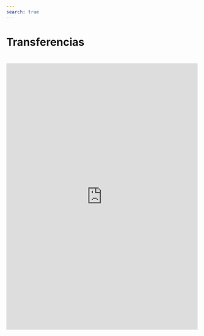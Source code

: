```yaml
---
search: true
---
```


# Transferencias

<iframe src="https://widgets.modyo.com/inversiones/transferencias" width="100%" height="700px" frameBorder="0"  style="overflow:auto;margin-top:20px;"/>
